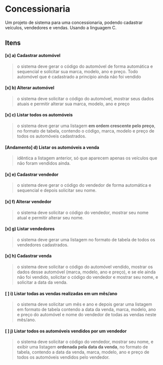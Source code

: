 # Concessionaria

Um projeto de sistema para uma concessionaria, podendo cadastrar veículos, vendedores e vendas. Usando a linguagem C.

## Itens

#### [x] a) Cadastrar automóvel
>  o sistema deve gerar o código do automóvel de forma automática e
sequencial e solicitar sua marca, modelo, ano e preço. Todo automóvel que é cadastrado a
princípio ainda não foi vendido

#### [x] b) Alterar automóvel
> o sistema deve solicitar o código do automóvel, mostrar seus dados
atuais e permitir alterar sua marca, modelo, ano e preço

#### [x] c) Listar todos os automóveis
> o sistema deve gerar uma listagem __em ordem crescente pelo preço__,
no formato de tabela, contendo o código, marca, modelo e preço de todos os
automóveis cadastrados.

#### [Andamento] d) Listar os automóveis a venda
> idêntica a listagem anterior, só que aparecem apenas os
veículos que não foram vendidos ainda.

#### [x] e) Cadastrar vendedor
> o sistema deve gerar o código do vendedor de forma automática e
sequencial e depois solicitar seu nome.

#### [x] f) Alterar vendedor
> o sistema deve solicitar o código do vendedor, mostrar seu nome atual e
permitir alterar seu nome.

#### [x] g) Listar vendedores
> o sistema deve gerar uma listagem no formato de tabela de todos os
vendedores cadastrados.

#### [x] h) Cadastrar venda
> o sistema deve solicitar o código do automóvel vendido, mostrar os
dados desse automóvel (marca, modelo, ano e preço), e se ele ainda não foi vendido,
solicitar o código do vendedor e mostrar seu nome, e solicitar a data da venda.

#### [ ] i) Listar todas as vendas realizadas em um mês/ano
> o sistema deve solicitar um mês e ano
e depois gerar uma listagem em formato de tabela contendo a data da venda, marca, modelo,
ano e preço do automóvel e nome do vendedor de todas as vendas neste mês/ano.

#### [ ] j) Listar todos os automóveis vendidos por um vendedor
> o sistema deve solicitar o código
do vendedor, mostrar seu nome, e exibir uma listagem __ordenada pela data da venda__, no
formato de tabela, contendo a data da venda, marca, modelo, ano e preço de todos os
automóveis vendidos pelo vendedor.